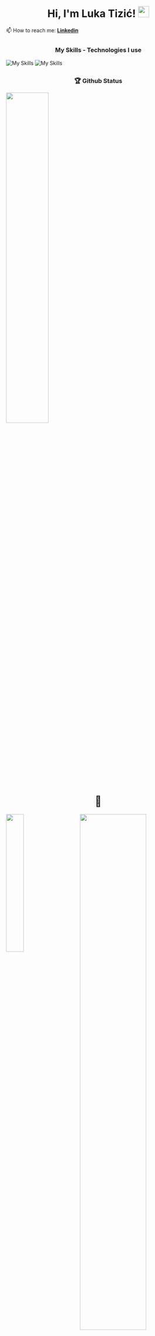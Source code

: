 # <h1 align='center'> Hi, I'm Luka Tizić! <img src="https://raw.githubusercontent.com/MartinHeinz/MartinHeinz/master/wave.gif" width="30px" height="30px"></h1>



📫 How to reach me: **[Linkedin](https://www.linkedin.com/in/luka-tizi%C4%87-529a1b240/)**


## <h3 align='center'>My Skills - Technologies I use</h3>
![My Skills](https://skillicons.dev/icons?i=js,ts,react,next,redux,tailwind,materialui,nodejs,expressjs,mongodb,jest,git,github,vercel,netlify)
![My Skills](https://skillicons.dev/icons?i=html,css,sass,heroku,mysql,vscode,bash,figma,)


## <h3 align='center'>🏆 Github Status </h3> 
<img  src="https://github-readme-streak-stats.herokuapp.com/?user=lukatizic&theme=tokyonight" width="48%" align="center" >


## <h1 align='center'>🌟</h1>
<img  src="https://github-readme-stats.vercel.app/api/top-langs?username=lukatizic&show_icons=true&locale=en&layout=compact&theme=tokyonight" width="31%" align="left" >

<img  src="https://github-readme-activity-graph.vercel.app/graph?username=lukatizic&theme=react-dark" width="60%" align="right" >



<!--
**LukaTizic/lukatizic** is a ✨ _special_ ✨ repository because its `README.md` (this file) appears on your GitHub profile.

Here are some ideas to get you started:

- 🔭 I’m currently working on ...
- 🌱 I’m currently learning ...
- 👯 I’m looking to collaborate on ...
- 🤔 I’m looking for help with ...
- 💬 Ask me about ...
- 📫 How to reach me: ...
- 😄 Pronouns: ...
- ⚡ Fun fact: ...
-->
